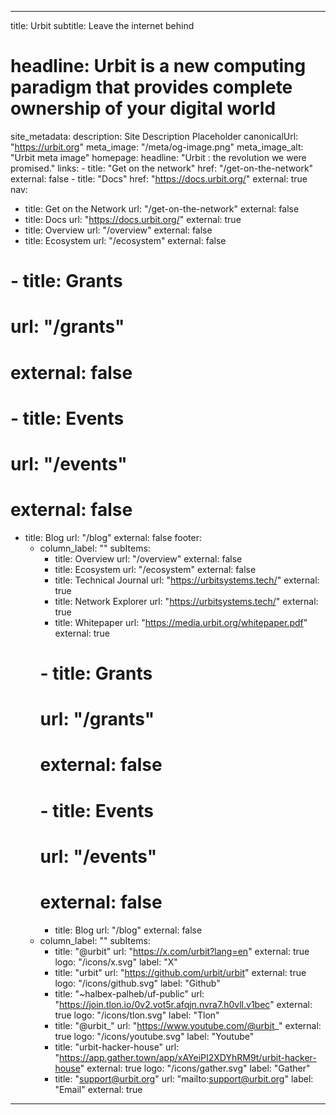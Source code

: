 ---

title: Urbit
subtitle: Leave the internet behind
# headline: Urbit is a new computing paradigm that provides complete ownership of your digital world 
site_metadata:
  description: Site Description Placeholder
  canonicalUrl: "https://urbit.org"
  meta_image: "/meta/og-image.png"
  meta_image_alt: "Urbit meta image"
homepage:
  headline: "Urbit : the revolution we were promised."
  links:
    - title: "Get on the network"
      href: "/get-on-the-network"
      external: false
    - title: "Docs"
      href: "https://docs.urbit.org/"
      external: true
nav:
- title: Get on the Network
  url: "/get-on-the-network"
  external: false
- title: Docs
  url: "https://docs.urbit.org/"
  external: true
- title: Overview
  url: "/overview"
  external: false
- title: Ecosystem
  url: "/ecosystem"
  external: false
# - title: Grants
#   url: "/grants"
#   external: false
# - title: Events
#   url: "/events"
#   external: false
- title: Blog
  url: "/blog"
  external: false
footer:
  - column_label: ""
    subItems:
      - title: Overview
        url: "/overview"
        external: false
      - title: Ecosystem
        url: "/ecosystem"
        external: false
      - title: Technical Journal
        url: "https://urbitsystems.tech/"
        external: true
      - title: Network Explorer
        url: "https://urbitsystems.tech/"
        external: true
      - title: Whitepaper
        url: "https://media.urbit.org/whitepaper.pdf"
        external: true
      # - title: Grants
      #   url: "/grants"
      #   external: false
      # - title: Events
      #   url: "/events"
      #   external: false
      - title: Blog
        url: "/blog"
        external: false
  - column_label: ""
    subItems:
      - title: "@urbit"
        url: "https://x.com/urbit?lang=en"
        external: true
        logo: "/icons/x.svg"
        label: "X"
      - title: "urbit"
        url: "https://github.com/urbit/urbit"
        external: true
        logo: "/icons/github.svg"
        label: "Github"
      - title: "~halbex-palheb/uf-public"
        url: "https://join.tlon.io/0v2.vot5r.afqjn.nvra7.h0vll.v1bec"
        external: true
        logo: "/icons/tlon.svg"
        label: "Tlon"
      - title: "@urbit_"
        url: "https://www.youtube.com/@urbit_"
        external: true
        logo: "/icons/youtube.svg"
        label: "Youtube"
      - title: "urbit-hacker-house"
        url: "https://app.gather.town/app/xAYeiPI2XDYhRM9t/urbit-hacker-house"
        external: true
        logo: "/icons/gather.svg"
        label: "Gather"
      - title: "support@urbit.org"
        url: "mailto:support@urbit.org"
        label: "Email"
        external: true
---